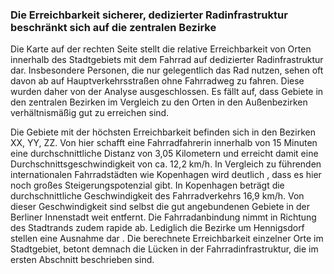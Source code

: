 ### Die Erreichbarkeit sicherer, dedizierter Radinfrastruktur beschränkt sich auf die zentralen Bezirke

Die Karte auf der rechten Seite stellt die relative Erreichbarkeit von Orten innerhalb des Stadtgebiets mit dem Fahrrad  auf dedizierter
 Radinfrastruktur dar. Insbesondere Personen, die nur gelegentlich das Rad nutzen, sehen oft davon ab auf Hauptverkehrsstraßen ohne
  Fahrradweg zu fahren. Diese wurden daher von der Analyse ausgeschlossen. Es fällt auf, dass Gebiete in den zentralen Bezirken im Vergleich zu den
   Orten in den Außenbezirken verhältnismäßig gut zu erreichen sind.

Die Gebiete mit der höchsten Erreichbarkeit befinden sich in den Bezirken <span class="todo">XX, YY, ZZ</span>. Von hier schafft eine
  Fahrradfahrerin innerhalb von 15 Minuten eine durchschnittliche Distanz von 3,05 Kilometern und erreicht damit eine
   Durchschnittsgeschwindigkeit von ca. 12,2 km/h. In Vergleich zu führenden internationalen Fahrradstädten wie Kopenhagen wird deutlich
   , dass es hier noch großes Steigerungspotenzial gibt. In Kopenhagen beträgt die durchschnittliche Geschwindigkeit des Fahrradverkehrs
    16,9 km/h. Von dieser Geschwindigkeit sind selbst die gut angebundenen Gebiete in der Berliner Innenstadt weit entfernt. Die
     Fahrradanbindung nimmt in Richtung des Stadtrands zudem rapide ab. Lediglich die Bezirke um Hennigsdorf stellen eine Ausnahme dar
     . Die berechnete Erreichbarkeit einzelner Orte im Stadtgebiet, betont demnach die Lücken in der Fahrradinfrastruktur, die im ersten
      Abschnitt beschrieben sind.  
